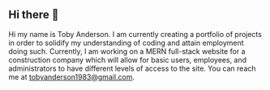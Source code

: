 ## Hi there 👋

Hi my name is Toby Anderson. I am currently creating a portfolio of projects in order to solidify my understanding of coding and attain employment doing such. Currently, I am working on
a MERN full-stack website for a construction company which will allow for basic users, employees, and administrators to have different levels of access to the site. You can reach me
at tobyanderson1983@gmail.com. 
